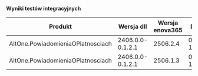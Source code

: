 **Wyniki testów integracyjnych**

| Produkt                           | Wersja dll       | Wersja enova365 | Data testu       | Status |
|-----------------------------------|------------------|-----------------|------------------|--------|
| AltOne.PowiadomieniaOPlatnosciach | 2406.0.0-0.1.2.1 | 2506.2.4        | 05.09.2025 13:25 | ✅     |
| AltOne.PowiadomieniaOPlatnosciach | 2406.0.0-0.1.2.1 | 2506.1.3        | 04.09.2025 14:05 | ✅     |
